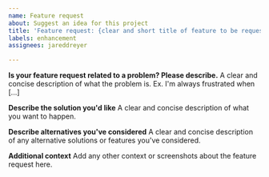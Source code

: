 ```yaml
---
name: Feature request
about: Suggest an idea for this project
title: 'Feature request: {clear and short title of feature to be requested}'
labels: enhancement
assignees: jareddreyer

---
```


**Is your feature request related to a problem? Please describe.**
A clear and concise description of what the problem is. Ex. I'm always frustrated when [...]

**Describe the solution you'd like**
A clear and concise description of what you want to happen.

**Describe alternatives you've considered**
A clear and concise description of any alternative solutions or features you've considered.

**Additional context**
Add any other context or screenshots about the feature request here.
